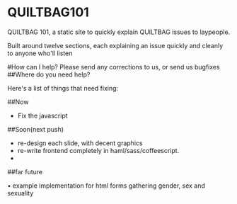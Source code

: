QUILTBAG101
===========

QUILTBAG 101, a static site to quickly explain QUILTBAG issues to laypeople.

Built around twelve sections, each explaining an issue quickly and cleanly 
to anyone who'll listen

#How can I help?
Please send any corrections to us, or send us bugfixes
##Where do you need help?

Here's a list of things that need fixing:

##Now

* Fix the javascript

##Soon(next push)

* re-design each slide, with decent graphics
* re-write frontend completely in haml/sass/coffeescript. 
* 

##far future

• example implementation for html forms gathering gender, sex and sexuality
